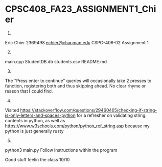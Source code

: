 # CPSC408_FA23_ASSIGNMENT1_Chier
1.
Eric Chier
2369498
echier@chapman.edu
CSPC-408-02
Assignment 1

2.
main.cpp
StudentDB.db
students.csv
README.md

3.
The "Press enter to continue" queries will occasionally take 2 presses to function, registering both and thus skipping
ahead. No clear rhyme or reason that I could find.

4.
Visited https://stackoverflow.com/questions/29460405/checking-if-string-is-only-letters-and-spaces-python for a
refresher on validating string contents in python, as well as https://www.w3schools.com/python/python_ref_string.asp
because my python is just generally rusty

5.
python3 main.py
Follow instructions within the program

Good stuff feelin the class 10/10
